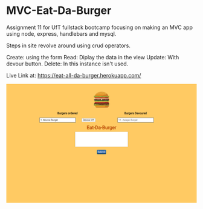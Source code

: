 # MVC-Eat-Da-Burger
Assignment 11 for UfT fullstack bootcamp focusing on making an MVC app using node, express, handlebars and mysql.

Steps in site revolve around using  crud operators.

Create: using the form
Read: Diplay the data in the view
Update: With devour button.
Delete: In this instance isn't used.

Live Link at: https://eat-all-da-burger.herokuapp.com/

![markdown-image](public/assets/images/markdown-preview-image.png)